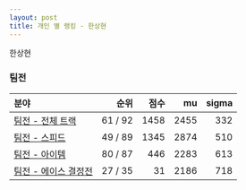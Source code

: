 ```yaml
---
layout: post
title: 개인 별 랭킹 - 한상현
---
```


한상현


### 팀전

| 분야 | 순위 | 점수 | mu | sigma |
|:---|---:|---:|---:|---:|
| [팀전 - 전체 트랙](../team-full) | 61 / 92 | 1458 | 2455 | 332 |
| [팀전 - 스피드](../team-speed) | 49 / 89 | 1345 | 2874 | 510 |
| [팀전 - 아이템](../team-item) | 80 / 87 | 446 | 2283 | 613 |
| [팀전 - 에이스 결정전](../team-ace) | 27 / 35 | 31 | 2186 | 718 |
